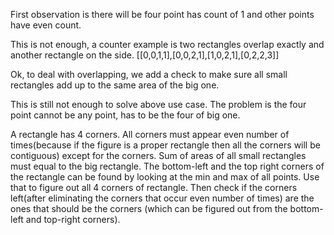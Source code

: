 First observation is there will be four point has count of 1 and other points have even count.

This is not enough, a counter example is two rectangles overlap exactly and another rectangle on the side.
[[0,0,1,1],[0,0,2,1],[1,0,2,1],[0,2,2,3]]

Ok, to deal with overlapping, we add a check to make sure all small rectangles add up to the same area of the big one.

This is still not enough to solve above use case. The problem is the four point cannot be any point, has to be the four of big one.

A rectangle has 4 corners. All corners must appear even number of times(because if the figure is a proper rectangle then all the corners will be contiguous) except for the corners.
Sum of areas of all small rectangles must equal to the big rectangle.
The bottom-left and the top right corners of the rectangle can be found by looking at the min and max of all points. Use that to figure out all 4 corners of rectangle. Then check if the corners left(after eliminating the corners that occur even number of times) are the ones that should be the corners (which can be figured out from the bottom-left and top-right corners).
